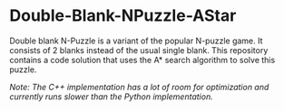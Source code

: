 # Double-Blank-NPuzzle-AStar
Double blank N-Puzzle is a variant of the popular N-puzzle game. It consists of 2 blanks instead of the usual single blank. This repository contains a code solution that uses the A* search algorithm to solve this puzzle.

_Note: The C++ implementation has a lot of room for optimization and currently runs slower than the Python implementation._
